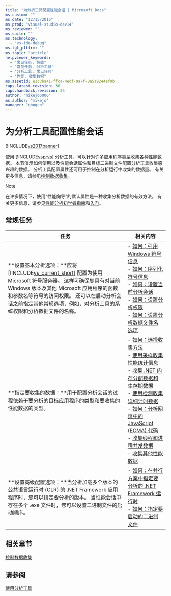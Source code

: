 ```yaml
---
title: "为分析工具配置性能会话 | Microsoft Docs"
ms.custom: ""
ms.date: "12/15/2016"
ms.prod: "visual-studio-dev14"
ms.reviewer: ""
ms.suite: ""
ms.technology: 
  - "vs-ide-debug"
ms.tgt_pltfrm: ""
ms.topic: "article"
helpviewer_keywords: 
  - "常见任务, 性能"
  - "常见任务, 分析工具"
  - "分析工具, 常见任务"
  - "性能, 收集数据"
ms.assetid: e1c3ba41-ffca-4edf-9a7f-8a5a9244ef9b
caps.latest.revision: 36
caps.handback.revision: 36
author: "mikejo5000"
ms.author: "mikejo"
manager: "ghogen"
---
```

# 为分析工具配置性能会话
[!INCLUDE[vs2017banner](../code-quality/includes/vs2017banner.md)]

使用 [!INCLUDE[vsprvs](../code-quality/includes/vsprvs_md.md)] 分析工具，可以针对许多应用程序类型收集各种性能数据。  本节演示如何使用以及性能会话属性和目标二进制文件配置分析工具收集感兴趣的数据。  分析工具配置属性还可用于控制在分析运行中收集的数据量。  有关更多信息，请参见[控制数据收集](../profiling/controlling-data-collection.md)。  
  
> [!NOTE]
>  在许多情况下，使用“性能向导”的默认属性是一种收集分析数据的有效方法。  有关更多信息，请参见[性能分析初学者指南](../profiling/beginners-guide-to-performance-profiling.md)和[入门](../profiling/getting-started-with-performance-tools.md)。  
  
## 常规任务  
  
|任务|相关内容|  
|--------|----------|  
|**设置基本分析选项：**应将 [!INCLUDE[vs_current_short](../code-quality/includes/vs_current_short_md.md)] 配置为使用 Microsoft 符号服务器。  这样可确保您具有对当前 Windows 版本及其他 Microsoft 应用程序的函数和参数名等符号的访问权限。  还可以在启动分析会话之前指定其他常规选项，例如，对分析工具的系统权限和分析数据文件的名称。|-   [如何：引用 Windows 符号信息](../profiling/how-to-reference-windows-symbol-information.md)<br />-   [如何：序列化符号信息](../profiling/how-to-serialize-symbol-information.md)<br />-   [如何：设置当前分析会话](../Topic/How%20to:%20Set%20the%20Current%20Session.md)<br />-   [如何：设置分析权限](../profiling/how-to-set-permissions.md)<br />-   [如何：设置分析数据文件名选项](../profiling/how-to-set-performance-data-file-name-options.md)|  
|**指定要收集的数据：**用于配置分析会话的过程依赖于要分析的目标应用程序的类型和要收集的性能数据的类型。|-   [如何：选择收集方法](../profiling/how-to-choose-collection-methods.md)<br />-   [使用采样收集性能统计信息](../profiling/collecting-performance-statistics-by-using-sampling.md)<br />-   [收集 .NET 内存分配数据和生存期数据](../profiling/collecting-dotnet-memory-allocation-and-lifetime-data.md)<br />-   [使用检测收集详细计时数据](../profiling/collecting-detailed-timing-data-by-using-instrumentation.md)<br />-   [如何：分析网页中的 JavaScript \(ECMA\) 代码](../Topic/How%20to:%20Profile%20JavaScript%20Code%20in%20Web%20Pages.md)<br />-   [收集线程和进程并发数据](../profiling/collecting-thread-and-process-concurrency-data.md)<br />-   [收集其他性能数据](../profiling/collecting-additional-performance-data.md)|  
|**设置高级配置选项：**当分析加载多个版本的公共语言运行时 \(CLR\) 的 .NET Framework 应用程序时，您可以指定要分析的版本。  当性能会话中存在多个 .exe 文件时，您可以设置二进制文件的启动顺序。|-   [如何：在并行方案中指定要分析的 .NET Framework 运行时](../Topic/How%20to:%20Specify%20the%20.NET%20Framework%20Runtime.md)<br />-   [如何：指定要启动的二进制文件](../profiling/how-to-specify-the-binary-to-start.md)|  
  
## 相关章节  
 [控制数据收集](../profiling/controlling-data-collection.md)  
  
## 请参阅  
 [使用分析工具](../profiling/performance-explorer.md)
